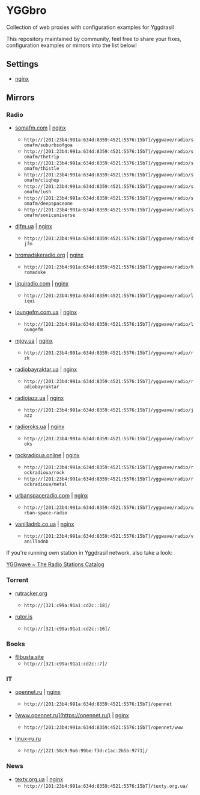 # YGGbro

Collection of web proxies with configuration examples for Yggdrasil

This repository maintained by community, feel free to share your fixes, configuration examples or mirrors into the list below!

## Settings

* [nginx](https://github.com/YGGverse/YGGbro/tree/main/nginx)

## Mirrors

### Radio

* [somafm.com](https://somafm.com/) | [nginx](https://github.com/YGGverse/YGGbro/blob/main/nginx/soma.fm)
  + `http://[201:23b4:991a:634d:8359:4521:5576:15b7]/yggwave/radio/somafm/suburbsofgoa`
  + `http://[201:23b4:991a:634d:8359:4521:5576:15b7]/yggwave/radio/somafm/thetrip`
  + `http://[201:23b4:991a:634d:8359:4521:5576:15b7]/yggwave/radio/somafm/thistle`
  + `http://[201:23b4:991a:634d:8359:4521:5576:15b7]/yggwave/radio/somafm/cliqhop`
  + `http://[201:23b4:991a:634d:8359:4521:5576:15b7]/yggwave/radio/somafm/lush`
  + `http://[201:23b4:991a:634d:8359:4521:5576:15b7]/yggwave/radio/somafm/deepspaceone`
  + `http://[201:23b4:991a:634d:8359:4521:5576:15b7]/yggwave/radio/somafm/sonicuniverse`

* [djfm.ua](https://djfm.ua/) | [nginx](https://github.com/YGGverse/YGGbro/blob/main/nginx/djfm.ua)
  + `http://[201:23b4:991a:634d:8359:4521:5576:15b7]/yggwave/radio/djfm`

* [hromadskeradio.org](https://hromadskeradio.org/) | [nginx](https://github.com/YGGverse/YGGbro/blob/main/nginx/hromadskeradio.org)
  + `http://[201:23b4:991a:634d:8359:4521:5576:15b7]/yggwave/radio/hromadske`

* [liquiradio.com](https://liquiradio.com/) | [nginx](https://github.com/YGGverse/YGGbro/blob/main/nginx/liquiradio.com)
  + `http://[201:23b4:991a:634d:8359:4521:5576:15b7]/yggwave/radio/liqui`

* [loungefm.com.ua](https://loungefm.com.ua/) | [nginx](https://github.com/YGGverse/YGGbro/blob/main/nginx/loungefm.com.ua)
  + `http://[201:23b4:991a:634d:8359:4521:5576:15b7]/yggwave/radio/loungefm`

* [mjoy.ua](https://mjoy.ua/) | [nginx](https://github.com/YGGverse/YGGbro/blob/main/nginx/mjoy.ua)
  + `http://[201:23b4:991a:634d:8359:4521:5576:15b7]/yggwave/radio/rzk`

* [radiobayraktar.ua](https://radiobayraktar.ua/) | [nginx](https://github.com/YGGverse/YGGbro/blob/main/nginx/radiobayraktar.ua)
  + `http://[201:23b4:991a:634d:8359:4521:5576:15b7]/yggwave/radio/radiobayraktar`

* [radiojazz.ua](https://radiojazz.ua/) | [nginx](https://github.com/YGGverse/YGGbro/blob/main/nginx/radiojazz.ua)
  + `http://[201:23b4:991a:634d:8359:4521:5576:15b7]/yggwave/radio/jazz`

* [radioroks.ua](https://radioroks.ua/) | [nginx](https://github.com/YGGverse/YGGbro/blob/main/nginx/radioroks.ua)
  + `http://[201:23b4:991a:634d:8359:4521:5576:15b7]/yggwave/radio/roks`

* [rockradioua.online](https://rockradioua.online/) | [nginx](https://github.com/YGGverse/YGGbro/blob/main/nginx/rockradioua.online)
  + `http://[201:23b4:991a:634d:8359:4521:5576:15b7]/yggwave/radio/rockradioua/rock`
  + `http://[201:23b4:991a:634d:8359:4521:5576:15b7]/yggwave/radio/rockradioua/metal`

* [urbanspaceradio.com](https://urbanspaceradio.com/) | [nginx](https://github.com/YGGverse/YGGbro/blob/main/nginx/urbanspaceradio.com)
  + `http://[201:23b4:991a:634d:8359:4521:5576:15b7]/yggwave/radio/urban-space-radio`

* [vanilladnb.co.ua](https://vanilladnb.co.ua/) | [nginx](https://github.com/YGGverse/YGGbro/blob/main/nginx/vanilladnb.co.ua)
  + `http://[201:23b4:991a:634d:8359:4521:5576:15b7]/yggwave/radio/vanilladnb`

If you're running own station in Yggdrasil network, also take a look:

[YGGwave ~ The Radio Stations Catalog](https://github.com/YGGverse/YGGwave)

### Torrent

* [rutracker.org](https://rutracker.org/)
  + `http://[321:c99a:91a1:cd2c::18]/`

* [rutor.is](https://rutor.is/)
  + `http://[321:c99a:91a1:cd2c::16]/`

### Books

* [flibusta.site](https://flibusta.site/)
  + `http://[321:c99a:91a1:cd2c::7]/`

### IT

* [opennet.ru](https://opennet.ru/) | [nginx](https://github.com/YGGverse/YGGbro/blob/main/nginx/opennet/www-less)
  + `http://[201:23b4:991a:634d:8359:4521:5576:15b7]/opennet`
* [www.opennet.ru](https://opennet.ru/) | [nginx](https://github.com/YGGverse/YGGbro/blob/main/nginx/opennet/www)
  + `http://[201:23b4:991a:634d:8359:4521:5576:15b7]/opennet/www`

* [linux-ru.ru](https://linux-ru.ru/)
  + `http://[221:58c9:9a6:99be:f3d:c1ac:2b5b:9771]/`

### News

* [texty.org.ua](https://texty.org.ua/) | [nginx](https://github.com/YGGverse/YGGbro/blob/main/nginx/texty.org.ua)
  + `http://[201:23b4:991a:634d:8359:4521:5576:15b7]/texty.org.ua/`